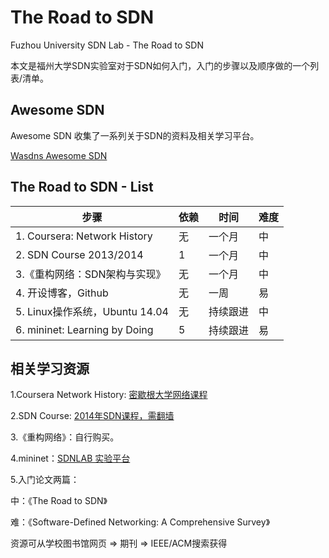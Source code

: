 # The Road to SDN

Fuzhou University SDN Lab - The Road to SDN

本文是福州大学SDN实验室对于SDN如何入门，入门的步骤以及顺序做的一个列表/清单。

## Awesome SDN

Awesome SDN 收集了一系列关于SDN的资料及相关学习平台。

[Wasdns Awesome SDN](https://github.com/Wasdns/awesome-sdn)

## The Road to SDN - List

 步骤 | 依赖 | 时间 | 难度 
----|----|----|----
1. Coursera: Network History| 无 | 一个月 | 中
2. SDN Course 2013/2014 | 1 | 一个月 | 中
3.《重构网络：SDN架构与实现》| 无 | 一个月 | 中
4. 开设博客，Github | 无 | 一周 | 易
5. Linux操作系统，Ubuntu 14.04| 无 | 持续跟进 | 中
6. mininet: Learning by Doing| 5 | 持续跟进 | 易

## 相关学习资源

1.Coursera Network History: [密歇根大学网络课程](https://www.coursera.org/learn/internet-history)

2.SDN Course: [2014年SDN课程，需翻墙](https://www.youtube.com/watch?v=I-XdDffLMqc&list=PLpherdrLyny-4Y6jXKvi0Ia9jJAk3M_Bs)

3.《重构网络》：自行购买。

4.mininet：[SDNLAB 实验平台](http://www.sdnlab.com/experimental-platform/)

5.入门论文两篇：

中：《The Road to SDN》

难：《Software-Defined Networking: A Comprehensive Survey》

资源可从学校图书馆网页 => 期刊 => IEEE/ACM搜索获得